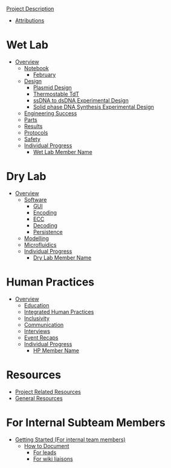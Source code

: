 [Project Description](./description.md)

- [Attributions](./attributions.md)

# Wet Lab

- [Overview](./wet-lab/index.md)
  - [Notebook](./wet-lab/notebook/index.md)
    - [February](./wet-lab/notebook/february.md)
  - [Design](./wet-lab/design/index.md)
    - [Plasmid Design](./wet-lab/design/plasmid.md)
    - [Thermostable TdT](./wet-lab/design/tdt.md)
    - [ssDNA to dsDNA Experimental Design](./wet-lab/design/dsdna-experiment.md)
    - [Solid phase DNA Synthesis Experimental Design](./wet-lab/design/solidphase-experiment.md)
  - [Engineering Success](./wet-lab/engineering/index.md)
  - [Parts](./wet-lab/parts/index.md)
  - [Results](./wet-lab/results/index.md)
  - [Protocols](./wet-lab/protocols/index.md)
  - [Safety](./wet-lab/safety/index.md)
  - [Individual Progress](./wet-lab/individual-prog/index.md)
    - [Wet Lab Member Name]()

# Dry Lab

- [Overview](./dry-lab/index.md)
  - [Software](./dry-lab/software/index.md)
    - [GUI](./dry-lab/software/gui.md)
    - [Encoding](./dry-lab/software/encoding.md)
    - [ECC](./dry-lab/software/ecc.md)
    - [Decoding](./dry-lab/software/decoding.md)
    - [Persistence]()
  - [Modelling](./dry-lab/modelling/index.md)
  - [Microfluidics](./dry-lab/microfluidics/index.md)
  - [Individual Progress](./dry-lab/individual-prog/index.md)
    - [Dry Lab Member Name]()


# Human Practices

- [Overview](./human-practices/index.md)
  - [Education](./human-practices/education/index.md)
  - [Integrated Human Practices](./human-practices/ihp/index.md)
  - [Inclusivity](./human-practices/inclusivity/index.md)
  - [Communication](./human-practices/communication/index.md)
  - [Interviews](./human-practices/interviews/index.md)
  - [Event Recaps](./human-practices/events/index.md)
  - [Individual Progress](./human-practices/individual-prog/index.md)
    - [HP Member Name]()

# Resources

- [Project Related Resources](./resources/project-related.md)
- [General Resources](./resources/igem.md)

# For Internal Subteam Members

- [Getting Started (For internal team members)](./index.md)
  - [How to Document](./documentation/index.md)
    - [For leads](./documentation/lead.md)
    - [For wiki liaisons](./documentation/liaison.md)
